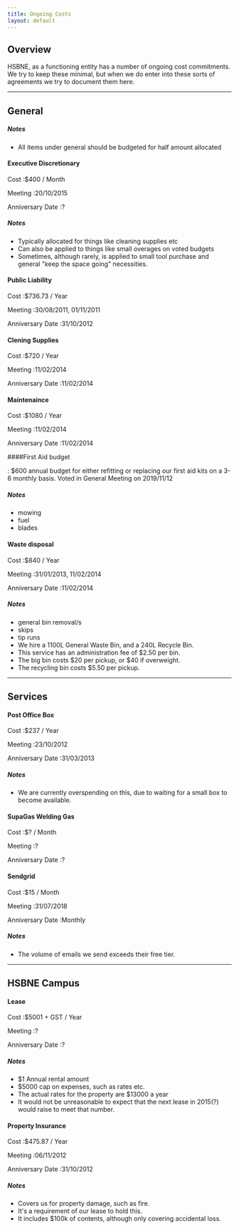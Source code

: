 ```yaml
---
title: Ongoing Costs
layout: default
---
```


## Overview

HSBNE, as a functioning entity has a number of ongoing cost commitments. We try to keep these minimal, but when we do enter into these sorts of agreements we try to document them here.

---

## General

##### Notes

 * All items under general should be budgeted for half amount allocated

#### Executive Discretionary

Cost
:$400 / Month

Meeting
:20/10/2015

Anniversary Date
:?

##### Notes

* Typically allocated for things like cleaning supplies etc
* Can also be applied to things like small overages on voted budgets
* Sometimes, although rarely, is applied to small tool purchase and general "keep the space going" necessities.

#### Public Liability

Cost
:$736.73 / Year

Meeting
:30/08/2011, 01/11/2011

Anniversary Date
:31/10/2012

#### Clening Supplies

Cost
:$720 / Year

Meeting
:11/02/2014

Anniversary Date
:11/02/2014

#### Maintenaince

Cost
:$1080 / Year

Meeting
:11/02/2014

Anniversary Date
:11/02/2014

####First Aid budget

: $600 annual budget for either refitting or replacing our first aid kits on a 3-6 monthly basis.
Voted in General Meeting on 2019/11/12

##### Notes

* mowing
* fuel
* blades

#### Waste disposal

Cost
:$840 / Year

Meeting
:31/01/2013, 11/02/2014

Anniversary Date
:11/02/2014

##### Notes

* general bin removal/s
* skips
* tip runs
* We hire a 1100L General Waste Bin, and a 240L Recycle Bin.
* This service has an administration fee of $2.50 per bin.
* The big bin costs $20 per pickup, or $40 if overweight.
* The recycling bin costs $5.50 per pickup.

---

## Services

#### Post Office Box

Cost
:$237 / Year

Meeting
:23/10/2012

Anniversary Date
:31/03/2013

##### Notes

* We are currently overspending on this, due to waiting for a small box to become available.

#### SupaGas Welding Gas

Cost
:$? / Month

Meeting
:?

Anniversary Date
:?

#### Sendgrid

Cost
:$15 / Month

Meeting
:31/07/2018

Anniversary Date
:Monthly

##### Notes

* The volume of emails we send exceeds their free tier.

---

## HSBNE Campus

#### Lease

Cost
:$5001 + GST / Year

Meeting
:?

Anniversary Date
:?

##### Notes

* $1 Annual rental amount
* $5000 cap on expenses, such as rates etc.
* The actual rates for the property are $13000 a year
* It would not be unreasonable to expect that the next lease in 2015(?) would raise to meet that number.

#### Property Insurance

Cost
:$475.87 / Year

Meeting
:06/11/2012

Anniversary Date
:31/10/2012

##### Notes

* Covers us for property damage, such as fire.
* It's a requirement of our lease to hold this.
* It includes $100k of contents, although only covering accidental loss.

